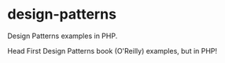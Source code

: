 design-patterns
===============

Design Patterns examples in PHP.

Head First Design Patterns book (O'Reilly) examples, but in PHP!